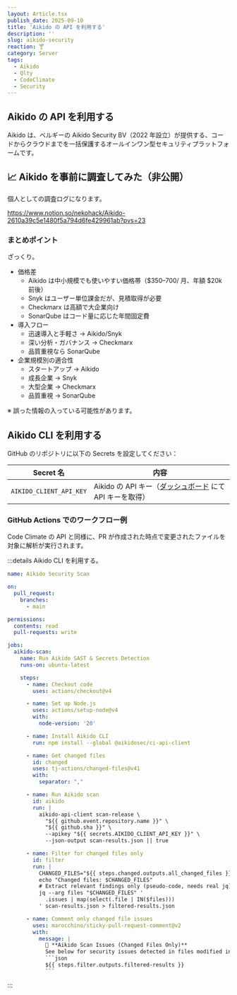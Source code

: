 ```yaml
---
layout: Article.tsx
publish_date: 2025-09-10
title: 'Aikido の API を利用する'
description: ''
slug: aikido-security
reaction: 🍸
category: Server
tags:
  - Aikido
  - Qlty
  - CodeClimate
  - Security
---
```


## Aikido の API を利用する

Aikido は、ベルギーの Aikido Security BV（2022 年設立）が提供する、コードからクラウドまでを一括保護するオールインワン型セキュリティプラットフォームです。

## 📈 Aikido を事前に調査してみた（非公開）

個人としての調査ログになります。

https://www.notion.so/nekohack/Aikido-2610a39c5e1480f5a794d6fe429961ab?pvs=23

### まとめポイント

ざっくり。

- 価格差
   - Aikido は中小規模でも使いやすい価格帯（$350–700/ 月、年額 $20k 前後）
   - Snyk はユーザー単位課金だが、見積取得が必要
   - Checkmarx は高額で大企業向け
   - SonarQube はコード量に応じた年間固定費
- 導入フロー
   - 迅速導入と手軽さ → Aikido/Snyk
   - 深い分析・ガバナンス → Checkmarx
   - 品質重視なら SonarQube
- 企業規模別の適合性
   - スタートアップ → Aikido
   - 成長企業 → Snyk
   - 大型企業 → Checkmarx
   - 品質重視 → SonarQube

※ 誤った情報の入っている可能性があります。

## Aikido CLI を利用する

GitHub のリポジトリに以下の Secrets を設定してください：

| Secret 名 | 内容 |
| --- | --- |
| `AIKIDO_CLIENT_API_KEY` | Aikido の API キー（[ダッシュボード](https://app.aikido.dev/settings/integrations/continuous-integration) にて API キーを取得） |

### GitHub Actions でのワークフロー例

Code Climate の API と同様に、PR が作成された時点で変更されたファイルを対象に解析が実行されます。

:::details Aikido CLI を利用する。

```yaml
name: Aikido Security Scan

on:
  pull_request:
    branches:
      - main

permissions:
  contents: read
  pull-requests: write

jobs:
  aikido-scan:
    name: Run Aikido SAST & Secrets Detection
    runs-on: ubuntu-latest

    steps:
      - name: Checkout code
        uses: actions/checkout@v4

      - name: Set up Node.js
        uses: actions/setup-node@v4
        with:
          node-version: '20'

      - name: Install Aikido CLI
        run: npm install --global @aikidosec/ci-api-client

      - name: Get changed files
        id: changed
        uses: tj-actions/changed-files@v41
        with:
          separator: ","

      - name: Run Aikido scan
        id: aikido
        run: |
          aikido-api-client scan-release \
            "${{ github.event.repository.name }}" \
            "${{ github.sha }}" \
            --apikey "${{ secrets.AIKIDO_CLIENT_API_KEY }}" \
            --json-output scan-results.json || true

      - name: Filter for changed files only
        id: filter
        run: |
          CHANGED_FILES="${{ steps.changed.outputs.all_changed_files }}"
          echo "Changed files: $CHANGED_FILES"
          # Extract relevant findings only (pseudo-code, needs real jq)
          jq --arg files "$CHANGED_FILES" '
            .issues | map(select(.file | IN($files)))
          ' scan-results.json > filtered-results.json

      - name: Comment only changed file issues
        uses: marocchino/sticky-pull-request-comment@v2
        with:
          message: |
            🔎 **Aikido Scan Issues (Changed Files Only)**
            See below for security issues detected in files modified in this PR:
            ```json
            ${{ steps.filter.outputs.filtered-results }}
            ```
```

:::
